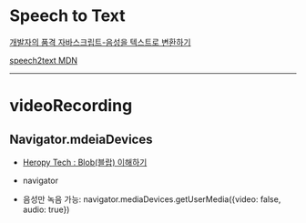# Speech to Text

[개발자의 품격 자바스크립트-음성을 텍스트로 변환하기](https://www.youtube.com/watch?v=-wL6hvnuTDc)

[speech2text MDN](https://developer.mozilla.org/en-US/docs/Web/API/Web_Speech_API/Using_the_Web_Speech_API)

___
# videoRecording
## Navigator.mdeiaDevices

- [Heropy Tech : Blob(블랍) 이해하기](https://heropy.blog/2019/02/28/blob/)

- navigator
- 음성만 녹음 가능: navigator.mediaDevices.getUserMedia({video: false, audio: true})  
